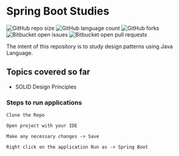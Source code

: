 # Spring Boot Studies

![GitHub repo size](https://img.shields.io/github/repo-size/laiszig/design_patterns?style=for-the-badge)
![GitHub language count](https://img.shields.io/github/languages/count/laiszig/design_patterns?style=for-the-badge)
![GitHub forks](https://img.shields.io/github/forks/laiszig/design_patterns?style=for-the-badge)
![Bitbucket open issues](https://img.shields.io/bitbucket/issues/laiszig/design_patterns?style=for-the-badge)
![Bitbucket open pull requests](https://img.shields.io/bitbucket/pr-raw/laiszig/design_patterns?style=for-the-badge)

The intent of this repository is to study design patterns using Java Language.

## Topics covered so far
* SOLID Design Principles

### Steps to run applications
```
Clone the Repo

Open project with your IDE

Make any necessary changes -> Save

Right click on the application Run as -> Spring Boot
```

